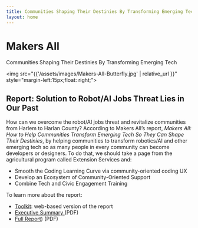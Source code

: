 ```yaml
---
title: Communities Shaping Their Destinies By Transforming Emerging Tech
layout: home
---
```


<h1>Makers All</h1>

Communities Shaping Their Destinies
By Transforming Emerging Tech

<img src="{{'/assets/images/Makers-All-Butterfly.jpg'  | relative_url }}"  style="margin-left:15px;float: right;”>

## Report: Solution to Robot/AI Jobs Threat Lies in Our Past

How can we overcome the robot/AI jobs threat and revitalize communities from Harlem to Harlan County? According to Makers All’s report, _Makers All: How to Help Communities Transform Emerging Tech So They Can Shape Their Destinies_, by helping communities to transform robotics/AI and other emerging tech so as many people in every community can become developers or designers. To do that, we should take a page from the agricultural program called Extension Services and:

- Smooth the Coding Learning Curve via community-oriented coding UX
- Develop an Ecosystem of Community-Oriented Support
- Combine Tech and Civic Engagement Training

To learn more about the report:

- [Toolkit](https://toolkit.makersall.org): web-based version of the report
- [Executive Summary ](https://makersall.org/pages/Makers-All-Report-Executive-Summary.pdf)(PDF)
- [Full Report](https://makersall.org/pages/Makers-All-Report.pdf)) (PDF)
